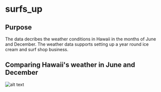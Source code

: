 # surfs_up

## Purpose
The data decribes the weather conditions in Hawaii in the months of June and December. The weather data supports setting up a year round ice cream and surf shop business.

## Comparing Hawaii's weather in June and December

![alt text](http://url/to/img.png)
